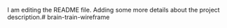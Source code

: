 I am editing the README file. Adding some more details about the project description.# brain-train-wireframe

